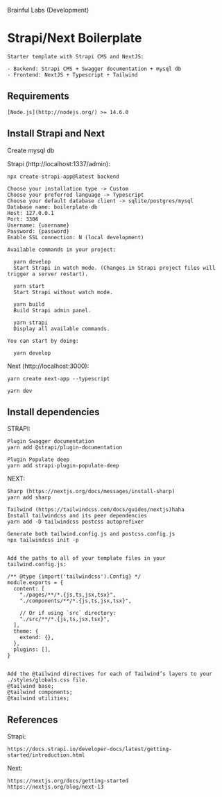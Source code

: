 Brainful Labs
(Development)

# Strapi/Next Boilerplate

	Starter template with Strapi CMS and NextJS:

	- Backend: Strapi CMS + Swagger documentation + mysql db
	- Frontend: NextJS + Typescript + Tailwind

## Requirements

	[Node.js](http://nodejs.org/) >= 14.6.0


## Install Strapi and Next

Create mysql db

Strapi (http://localhost:1337/admin):

	npx create-strapi-app@latest backend

	Choose your installation type -> Custom
	Choose your preferred language -> Typescript
	Choose your default database client -> sqlite/postgres/mysql
	Database name: boilerplate-db
	Host: 127.0.0.1
	Port: 3306
	Username: {username}
	Password: {password}
	Enable SSL connection: N (local development)

	Available commands in your project:

	  yarn develop
	  Start Strapi in watch mode. (Changes in Strapi project files will trigger a server restart).

	  yarn start
	  Start Strapi without watch mode.

	  yarn build
	  Build Strapi admin panel.

	  yarn strapi
	  Display all available commands.

	You can start by doing:

	  yarn develop


Next (http://localhost:3000):

	yarn create next-app --typescript

	yarn dev


## Install dependencies

STRAPI:

	Plugin Swagger documentation
	yarn add @strapi/plugin-documentation

	Plugin Populate deep
	yarn add strapi-plugin-populate-deep

NEXT:

	Sharp (https://nextjs.org/docs/messages/install-sharp)
	yarn add sharp

	Tailwind (https://tailwindcss.com/docs/guides/nextjs)haha
	Install tailwindcss and its peer dependencies
	yarn add -D tailwindcss postcss autoprefixer

	Generate both tailwind.config.js and postcss.config.js
	npx tailwindcss init -p


	Add the paths to all of your template files in your tailwind.config.js:

	/** @type {import('tailwindcss').Config} */
	module.exports = {
	  content: [
	    "./pages/**/*.{js,ts,jsx,tsx}",
	    "./components/**/*.{js,ts,jsx,tsx}",

	    // Or if using `src` directory:
	    "./src/**/*.{js,ts,jsx,tsx}",
	  ],
	  theme: {
	    extend: {},
	  },
	  plugins: [],
	}


	Add the @tailwind directives for each of Tailwind’s layers to your ./styles/globals.css file.
	@tailwind base;
	@tailwind components;
	@tailwind utilities;


## References

Strapi:

	https://docs.strapi.io/developer-docs/latest/getting-started/introduction.html

Next:

	https://nextjs.org/docs/getting-started
	https://nextjs.org/blog/next-13
	